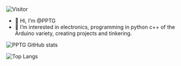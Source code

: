 ![Visitor](https://visitor-badge.laobi.icu/badge?page_id=username.repoName)
- 👋 Hi, I’m @PPTG 
- 👀 I’m interested in electronics, programming in python c++ of the Arduino variety, creating projects and tinkering.


![PPTG GitHub stats](https://github-readme-stats.vercel.app/api?username=PPTG&theme=tokyonight&show_icons=true)

![Top Langs](https://github-readme-stats.vercel.app/api/top-langs/?username=PPTG&layout=compact)




<!---
PPTG/PPTG is a ✨ special ✨ repository because its `README.md` (this file) appears on your GitHub profile.
You can click the Preview link to take a look at your changes.
--->
